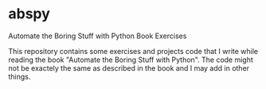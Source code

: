 # abspy
Automate the Boring Stuff with Python Book Exercises


This repository contains some exercises and projects code that I write while reading the book "Automate the Boring Stuff with Python".
The code might not be exactely the same as described in the book and I may add in other things.